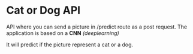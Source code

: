 # Cat or Dog API

API where you can send a picture in /predict route as a post request.
The application is based on a **CNN** *(deeplearning)*

It will predict if the picture represent a cat or a dog.
